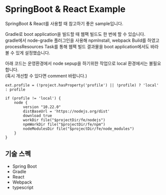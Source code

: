 # SpringBoot & React Example
SpringBoot & React를 사용할 때 참고하기 좋은 sample입니다.  

Gradle로 boot application을 빌드할 때 웹팩 빌드도 한 번에 할 수 있습니다.  
gradle에서 node-gradle 플러그인을 사용해 npmInstall, webpack Build를 하였고  
processResources Task를 통해 웹팩 빌드 결과물을 boot application에서도 바라볼 수 있게 설정했습니다.

아래 코드는 운영환경에서 node sepup을 하기위한 작업으로 local 환경에서는 불필요합니다.  
(혹시 개선할 수 있다면 comment 바랍니다.)
```
ext.profile = (!project.hasProperty('profile') || !profile) ? 'local' : profile

if (profile != 'local') {
    node {
        version "10.22.0"
        distBaseUrl = 'https://nodejs.org/dist'
        download true
        workDir file("$projectDir/fe/nodejs")
        npmWorkDir file("$projectDir/fe/npm")
        nodeModulesDir file("$projectDir/fe/node_modules")
    }
}
```

## 기술 스펙
- Spring Boot  
- Gradle
- React
- Webpack
- typescript
